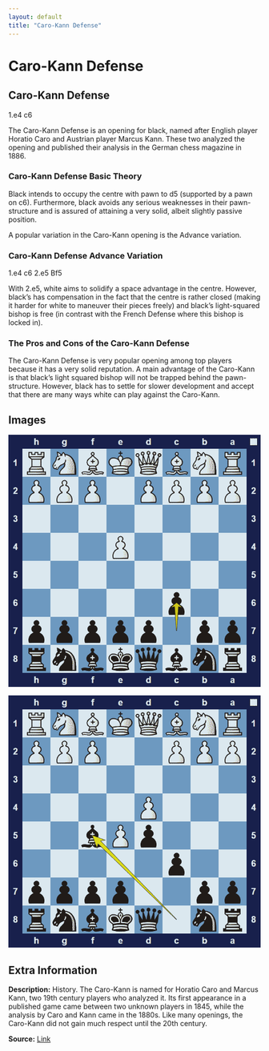 ```yaml
---
layout: default
title: "Caro-Kann Defense"
---
```



# Caro-Kann Defense



## Caro-Kann Defense

1.e4 c6

The Caro-Kann Defense is an opening for black, named after English player Horatio Caro and Austrian player Marcus Kann. These two analyzed the opening and published their analysis in the German chess magazine in 1886.

### Caro-Kann Defense Basic Theory

Black intends to occupy the centre with pawn to d5 (supported by a pawn on c6). Furthermore, black avoids any serious weaknesses in their pawn-structure and is assured of attaining a very solid, albeit slightly passive position.

A popular variation in the Caro-Kann opening is the Advance variation.

### Caro-Kann Defense Advance Variation

1.e4 c6 2.e5 Bf5

With 2.e5, white aims to solidify a space advantage in the centre. However, black’s has compensation in the fact that the centre is rather closed (making it harder for white to maneuver their pieces freely) and black’s light-squared bishop is free (in contrast with the French Defense where this bishop is locked in).

### The Pros and Cons of the Caro-Kann Defense

The Caro-Kann Defense is very popular opening among top players because it has a very solid reputation. A main advantage of the Caro-Kann is that black’s light squared bishop will not be trapped behind the pawn-structure. However, black has to settle for slower development and accept that there are many ways white can play against the Caro-Kann.



## Images

![caro-kann-defense](images/caro-kann-defense-1.png)

![caro-kann-defense](images/caro-kann-defense-2.png)



## Extra Information
**Description:** History. The Caro-Kann is named for Horatio Caro and Marcus Kann, two 19th century players who analyzed it. Its first appearance in a published game came between two unknown players in 1845, while the analysis by Caro and Kann came in the 1880s. Like many openings, the Caro-Kann did not gain much respect until the 20th century.

**Source:** [Link](https://www.chess.com/openings/Caro-Kann-Defense)
